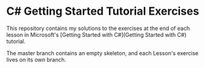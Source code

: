 # C# Getting Started Tutorial Exercises

This repository contains my solutions to the exercises at the end of each lesson in 
Microsoft's [Getting Started with C#](Getting Started with C#) tutorial.

The master branch contains an empty skeleton, and each Lesson's exercise lives on
its own branch.